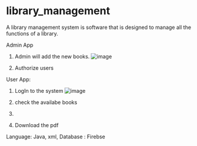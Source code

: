 # library_management

A library management system is software that is designed to manage all the functions of a library.

Admin App 
1. Admin will add the new books.
 ![image](https://github.com/khushpreet-007/library_management/assets/75271300/899ff72c-0e4a-4e17-978a-f6f2e594dcae)

3. Authorize users

User App:
1. LogIn to the system
![image](https://github.com/khushpreet-007/library_management/assets/75271300/526ab77b-5cc8-41f9-8353-6e6ebd7963ba)

3. check the availabe books
4. 
5. Download the pdf

Language: Java, xml,
Database : Firebse
